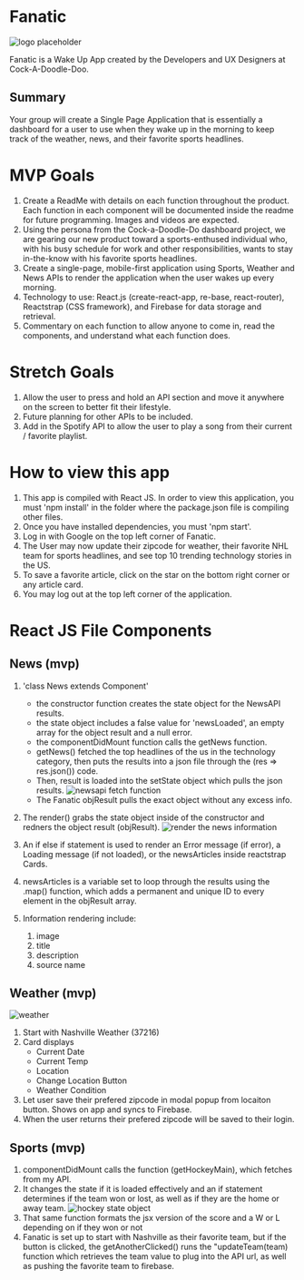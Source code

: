 # Fanatic 
![logo placeholder](src/img/fanatic-logo-5.PNG "Logo placeholder")

Fanatic is a Wake Up App created by the Developers and UX Designers at Cock-A-Doodle-Doo.

## Summary

Your group will create a Single Page Application that is essentially a dashboard for a user to use when they wake up in the morning to keep track of the weather, news, and their favorite sports headlines.

# MVP Goals
1. Create a ReadMe with details on each function throughout the product. Each function in each component will be documented inside the readme for future programming. Images and videos are expected.
1. Using the persona from the Cock-a-Doodle-Do dashboard project, we are gearing our new product toward a sports-enthused individual who, with his busy schedule for work and other responsibilities, wants to stay in-the-know with his favorite sports headlines. 
1. Create a single-page, mobile-first application using Sports, Weather and News APIs to render the application when the user wakes up every morning.
1. Technology to use: React.js (create-react-app, re-base, react-router), Reactstrap (CSS framework), and Firebase for data storage and retrieval.
1. Commentary on each function to allow anyone to come in, read the components, and understand what each function does.


# Stretch Goals
1. Allow the user to press and hold an API section and move it anywhere on the screen to better fit their lifestyle. 
1. Future planning for other APIs to be included.
1. Add in the Spotify API to allow the user to play a song from their current / favorite playlist.


# How to view this app
1. This app is compiled with React JS. In order to view this application, you must 'npm install' in the folder where the package.json file is compiling other files. 
1. Once you have installed dependencies, you must 'npm start'.
1. Log in with Google on the top left corner of Fanatic.
1. The User may now update their zipcode for weather, their favorite NHL team for sports headlines, and see top 10 trending technology stories in the US.
1. To save a favorite article, click on the star on the bottom right corner or any article card.
1. You may log out at the top left corner of the application.


# React JS File Components

## News (mvp)
1. 'class News extends Component'
    - the constructor function creates the state object for the NewsAPI results. 
    - the state object includes a false value for 'newsLoaded', an empty array for the object result and a null error.
    - the componentDidMount function calls the getNews function.
    - getNews() fetched the top headlines of the us in the technology category, then puts the results into a json file through the (res => res.json()) code.
    - Then, result is loaded into the setState object which pulls the json results.
    ![newsapi fetch function](src/img/api-func-img.PNG "newsapi fetch function")
    - The Fanatic objResult pulls the exact object without any excess info.

1. The render() grabs the state object inside of the constructor and redners the object result (objResult). 
    ![render the news information](src/img/renderNews.PNG "render function renders object results")
1. An if else if statement is used to render an Error message (if error), a Loading message (if not loaded), or the newsArticles inside reactstrap Cards. 
1. newsArticles is a variable set to loop through the results using the .map() function, which adds a permanent and unique ID to every element in the objResult array.
1. Information rendering include:
    1. image
    1. title
    1. description
    1. source name

## Weather (mvp)
![weather](src/img/weather.PNG "weather")
1. Start with Nashville Weather (37216)
1. Card displays 
    - Current Date
    - Current Temp
    - Location
    - Change Location Button
    - Weather Condition
1. Let user save their prefered zipcode in modal popup from locaiton button. Shows on app and syncs to Firebase.
1. When the user returns their prefered zipcode will be saved to their login.

## Sports (mvp)
1. componentDidMount calls the function (getHockeyMain), which fetches from my API. 
1. It changes the state if it is loaded effectively and an if statement determines if the team won or lost, as well as if they are the home or away team.
    ![hockey state object](src/img/hockey_state.PNG "hockey state object")
1. That same function formats the jsx version of the score and a W or L depending on if they won or not
1. Fanatic is set up to start with Nashville as their favorite team, but if the button is clicked, the getAnotherClicked() runs the "updateTeam(team) function which retrieves the team value to plug into the API url, as well as pushing the favorite team to firebase.


